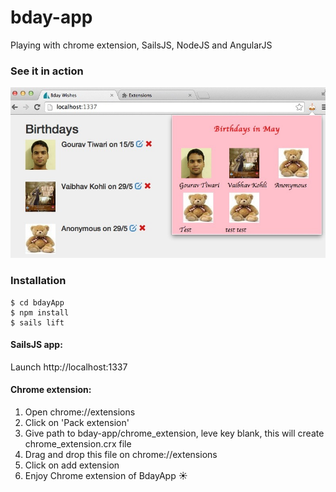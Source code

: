 bday-app
========

Playing with chrome extension, SailsJS, NodeJS and AngularJS

### See it in action

![BdayWishes](https://github.com/gouravtiwari/bday-app/raw/master/docs/demo.jpg)

### Installation
    
    $ cd bdayApp
    $ npm install
    $ sails lift

#### SailsJS app:
Launch http://localhost:1337

#### Chrome extension:

1. Open chrome://extensions
2. Click on 'Pack extension'
3. Give path to bday-app/chrome_extension, leve key blank, this will create chrome_extension.crx file
4. Drag and drop this file on chrome://extensions
5. Click on add extension
6. Enjoy Chrome extension of BdayApp :sunny:
